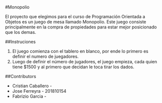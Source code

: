 #Monopolio

El proyecto que elegimos para el curso de Programación Orientada a Objetos es un juego de mesa llamado Monopolio. Este juego consiste principalmente en la compra de propiedades para estar mejor posicionado que los demas.

##Instruciones

1. El juego comienza con el tablero en blanco, por ende lo primero es definir el numero de juegadores.
2. Luego de definir el número de jugadores, el juego empieza, cada quien tiene $1500 y al primero que decidan le toca tirar los dados.



##Contributors

- Cristian Caballero -
- Jose Ferreyra - 201810154
- Fabrizio Garcia -


